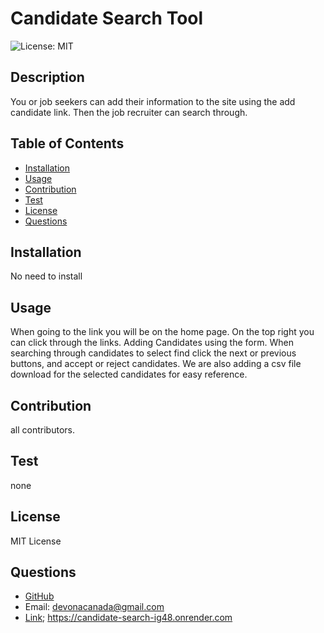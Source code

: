 # Candidate Search Tool
  ![License: MIT](https://img.shields.io/badge/License-MIT-yellow.svg)
  ## Description
  You or job seekers can add their information to the site using the add candidate link. Then the job recruiter can search  through.
  ## Table of Contents
  - [Installation](#installation)
  - [Usage](#usage)
  - [Contribution](#contribution)
  - [Test](#test)
  - [License](#license)
  - [Questions](#questions)
  ## Installation
  No need to install
  ## Usage
  When going to the link you will be on the home page. On the top right you can click through the links. Adding Candidates using the form. When searching through candidates to select find click the next or previous buttons, and accept or reject candidates. We are also adding a csv file download for the selected candidates for easy reference.
  ## Contribution
  all contributors.
  ## Test
  none
  ## License
  MIT License
  ## Questions
  - [GitHub](tivona_de)
  - Email: devonacanada@gmail.com
  - [Link]( https://github.com/TivonaDe/Candidate-Search); https://candidate-search-ig48.onrender.com

